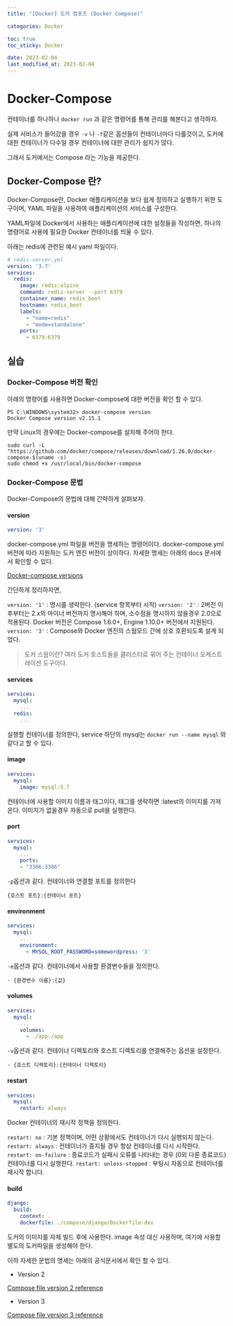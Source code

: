 ```yaml
---
title: "[Docker] 도커 컴포즈 (Docker Compose)"

categories: Docker

toc: true
toc_sticky: Docker

date: 2023-02-04
last_modified_at: 2023-02-04
---
```


# Docker-Compose

컨테이너를 하나하나 `docker run` 과 같은 명령어를 통해 관리를 해본다고 생각하자.

실제 서비스가 들어갔을 경우 `-v` 나 `-f`같은 옵션들이 컨테이너마다 다를것이고, 도커에 대한 컨테이너가 다수일 경우 컨테이너에 대한 관리가 쉽지가 않다.

그래서 도커에서는 Compose 라는 기능을 제공한다.

## Docker-Compose 란?

Docker-Compose란, Docker 애플리케이션을 보다 쉽게 정의하고 실행하기 위한 도구이며, YAML 파일을 사용하여 애플리케이션의 서비스를 구성한다.

YAML파일에 Docker에서 사용하는 애플리케이션에 대한 설정들을 작성하면, 하나의 명령어로 사용에 필요한 Docker 컨테이너를 띄울 수 있다.

아래는 redis에 관련된 예시 yaml 파일이다.

```yaml
# redis-server.yml
version: '3.7'
services:
  redis:
    image: redis:alpine
    command: redis-server --port 6379
    container_name: redis_boot
    hostname: redis_boot
    labels:
      - "name=redis"
      - "mode=standalone"
    ports:
      - 6379:6379
```

## 실습

### Docker-Compose 버전 확인

아래의 명령어를 사용하면 Docker-compose에 대한 버전을 확인 할 수 있다.

```shell
PS C:\WINDOWS\system32> docker-compose version
Docker Compose version v2.15.1
```

만약 Linux의 경우에는 Docker-compose를 설치해 주어야 한다.

```shell
sudo curl -L "https://github.com/docker/compose/releases/download/1.26.0/docker-compose-$(uname -s)
sudo chmod +x /usr/local/bin/docker-compose
```

### Docker-Compose 문법


Docker-Compose의 문법에 대해 간략하게 살펴보자.

#### version


```yaml
version: '3'
```

docker-compose.yml 파일을 버전을 명세하는 명령어이다.
docker-compose.yml 버전에 따라 지원하는 도커 엔진 버전이 상이하다. 자세한 명세는 아래의 docs 문서에서 확인할 수 있다.

[Docker-compose versions](https://docs.docker.com/compose/compose-file/compose-versioning/)

간단하게 정리하자면,

`version: '1'` : 명시를 생략한다. (service 항목부터 시작)
`version: '2'` : 2버전 이후부터는 2.x의 마이너 버전까지 명시해야 하며, 소수점을 명시하지 않을경우 2.0으로 적용된다. Docker 버전은 Compose 1.6.0+, Engine 1.10.0+ 버전에서 지원된다.
`version: '3'` : Compose와 Docker 엔진의 스웜모드 간에 상호 호환되도록 설계 되었다.

> 도커 스웜이란? 여러 도커 호스트들을 클러스터로 묶어 주는 컨테이너 오케스트레이션 도구이다.

#### services


```yaml
services:
  mysql:
    ...
  redis:
    ...
```

실행할 컨테이너를 정의한다, service 하단의 mysql는 `docker run --name mysql` 와 같다고 할 수 있다.

#### image


```yaml
services:
  mysql:
    image: mysql:5.7
```

컨테이너에 사용할 이미지 이름과 태그이다, 태그를 생락하면 :latest의 이미지를 가져온다. 이미지가 없을경우 자동으로 pull을 실행한다.

#### port


```yaml
services:
  mysql:
    ...
    ports:
    - "3306:3306"
```

`-p`옵션과 같다. 컨테이너와 연결할 포트를 정의한다 

`{호스트 포트}:{컨테이너 포트}`

#### environment


```yaml
services:
  mysql:
    ...
    environment:
      - MYSQL_ROOT_PASSWORD=somewordpress: '3'
```

`-e`옵션과 같다. 컨테이너에서 사용할 환경변수들을 정의한다. 

`- {환경변수 이름}:{값}`

#### volumes


```yaml
services:
  mysql:
    ...
    volumes:
      - ./app:/app
```

`-v`옵션과 같다. 컨테이너 디렉토리와 호스트 디렉토리를 연결해주는 옵션을 설정한다. 

`- {호스트 디렉토리}:{컨테이너 디렉토리}`

#### restart


```yaml
services:
  mysql:
    restart: always
```

Docker 컨테이너의 재시작 정책을 정의한다.

`restart: no` : 기본 정책이며, 어떤 상황에서도 컨테이너가 다시 실행되지 않는다.
`restart: always` : 컨테이너가 중지될 경우 항상 컨테이너를 다시 시작한다.
`restart: on-failure` :  종료코드가 실패시 오류를 나타내는 경우 (0외 다른 종료코드) 컨테이너를 다시 실행한다.
`restart: unless-stopped` : 부팅시 자동으로 컨테이너를 재시작 합니다.


#### build

```yaml
django:
  build:
    context: .
    dockerfile: ./compose/django/Dockerfile-dev
```

도커의 이미지를 자체 빌드 후에 사용한다. image 속성 대신 사용하며, 여기에 사용할 별도의 도커파일을 생성해야 한다.


이하 자세한 문법의 명세는 아래의 공식문서에서 확인 할 수 있다.

- Version 2

[Compose file version 2 reference](https://docs.docker.com/compose/compose-file/compose-file-v2/)

- Version 3

[Compose file version 3 reference](https://docs.docker.com/compose/compose-file/compose-file-v3/)

